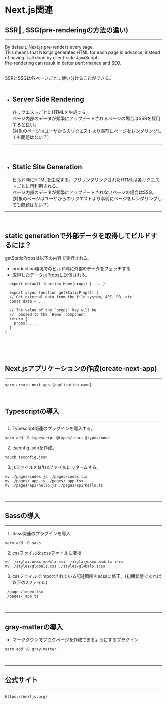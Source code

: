 # Next.js関連


## SSR, SSG(pre-renderingの方法の違い)
***

By default, Next.js pre-renders every page.  
This means that Next.js generates HTML for each page in advance, instead of having it all done by client-side JavaScript.   
Pre-rendering can result in better performance and SEO.
<br><br>

SSRとSSGは各ページごとに使い分けることができる。
<br><br>

- ## Server Side Rendering
  各リクエストごとにHTMLを生成する。  
  ページ内部のデータが頻繁にアップデートされるページの場合はSSRを採用すると良い。  
  (対象のページはユーザからのリクエストより事前にページをレンダリングしても問題はない？)
  ***
<br>

- ## Static Site Generation
  ビルド時にHTMLを生成する。プリレンダリングされたHTMLは各リクエストごとに再利用される。  
  ページ内部のデータが頻繁にアップデートされないページの場合はSSG。  
  (対象のページはユーザからのリクエストより事前にページをレンダリングしても問題はない？)  
***
<br>

  ## static generationで外部データを取得してビルドするには？

  getStaticPropsは以下の内容で実行される。
  - production環境でのビルド時に外部のデータをフェッチする
  - 取得したデータはPropsに送信される。
```
  export default function Home(props) { ... }

  export async function getStaticProps() {
  // Get external data from the file system, API, DB, etc.
  const data = ...

  // The value of the `props` key will be
  //  passed to the `Home` component
  return {
    props: ...
  }
}
```

<br><br><br>

## Next.jsアプリケーションの作成(create-next-app)
***
```
yarn create next-app {application name}
```
<br>

## Typescriptの導入
***
  1. Typescript関連のプラグインを導入する。
```
yarn add -D typescript @types/react @types/node
```
  2. tsconfig.jsonを作成。
```
touch tsconfig.json
```
  3. jsファイルをts/tsxファイルにリネームする。
```
mv ./pages/index.js ./pages/index.tsx
mv ./pages/_app.js ./pages/_app.tsx
mv ./pages/api/hello.js ./pages/api/hello.ts
```
<br>

***

## Sassの導入
***
  1. Sass関連のプラグインを導入
```
yarn add -D sass
```
  2. cssファイルをscssファイルに変換
```
mv ./styles/Home.module.css ./styles/Home.module.scss
mv ./styles/globals.css ./styles/globals.scss
```

  3. cssファイルでimportされている記述箇所をscssに修正。(初期状態であれば以下の2ファイル)
```
./pages/index.tsx
./pages/_app.ts
```
<br>

***

## gray-matterの導入
  - マークダウンでブログページを作成できるようにするプラグイン

```
yarn add -D gray-matter
```

<br>

***
## 公式サイト
***
```
https://nextjs.org/
```